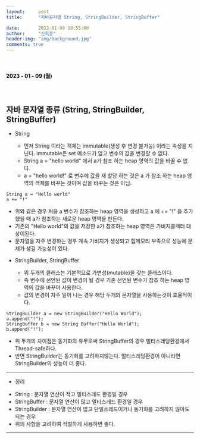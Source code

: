```yaml
---
layout:     post
title:      "자바문자열 String, StringBuilder, StringBuffer"

date:       2023-01-09 19:55:00
author:     "신희준"
header-img: "img/background.jpg"
comments: true
---
```


<head>
 <meta property="og:type" content="자바문자열">
 <meta property="og:title" content="자바문자열">
 <meta property="og:description" content="자바문자열">
 <meta property="og:url" content="http://shj7242.github.io/2023/01/09/javaString/">

 <meta name="twitter:card" content="자바문자열">
  <meta name="twitter:title" content="자바문자열">
  <meta name="twitter:description" content="자바문자열">
  <meta name="FACEBOOK:domain" content="http://shj7242.github.io/2023/01/09/javaString/">
  <meta name="facebook:card" content="자바문자열">
   <meta name="facebook:title" content="자바문자열">
   <meta name="facebook:description" content="자바문자열">
   <meta name="facebook:domain" content="http://shj7242.github.io/2023/01/09/javaString/">


 </head>

<br>
<H4 style ="font-weight:bold; color:black;"> </H4>

<H4 style ="font-weight:bold; color : black">2023 - 01 - 09 (월)</H4>
<br>

## 자바 문자열 종류 (String, StringBuilder, StringBuffer)


+ String

    - 먼저 String 이라는 객체는 immutable(생성 후 변경 불가능) 이라는 속성을 지닌다. immutable은 set 메소드가 없고 변수의 값을 변경할 수 없다.
    - String a = "hello world" 에서 a가 참조 하는 heap 영역의 값을 바꿀 수 없다.
    - a = "hello world!" 로 변수에 값을 재 할당 하는 것은 a 가 참조 하는 heap 영역의 객체를 바꾸는 것이며 값을 바꾸는 것은 아님.

~~~
String a = "Hello world"
a += "!"
~~~

* 위와 같은 경우 처음 a 변수가 참조하는 heap 영역을 생성하고 a 에 += "!" 을 추가했을 때 a가 참조하는 새로운 heap 영역을 만든다.
* 기존의 "Hello world"의 값을 저장한 a가 참조하는 heap 영역은 가비지콜렉터 대상이된다.
* 문자열을 자주 변경하는 경우 계속 가비지가 생성되고 힙메모리 부족으로 성능에 문제가 생길 가능성이 있다.


+ StringBuilder, StringBuffer

    - 위 두개의 클래스는 기본적으로 가변성(mutable)을 갖는 클래스이다.
    - 즉 변수에 선언된 값이 변경이 될 경우 기존 선언된 변수가 참조 하는 heap 영역의 값을 바꾸어 사용한다.
    - 값의 변경이 자주 일어 나는 경우 해당 두개의 문자열을 사용하는것이 효율적이다.
    
~~~
StringBuilder a = new StringBuilder("Hello World");
a.append("!");
StringBuffer b = new String Buffer("Hello World");
b.append("!");
~~~

* 위 두개의 차이점은 동기화의 유무로써 StringBuffer의 경우 멀티스레딩환경에서 Thread-safe하다.
* 반면 StringBuilder는 동기화를 고려하지않는다. 멀티스레딩환경이 아니라면 StringBuilder의 성능이 더 좋다.

***

- 정리

* String : 문자열 연산이 적고 멀티스레드 환경일 경우
* StringBuffer : 문자열 연산이 많고 멀티스레드 환경일 경우
* StringBuilder : 문자열 연산이 많고 단일쓰레드이거나 동기화를 고려하지 않아도 되는 경우 
* 위의 사항을 고려하여 적절하게 사용하면 좋다.

***
